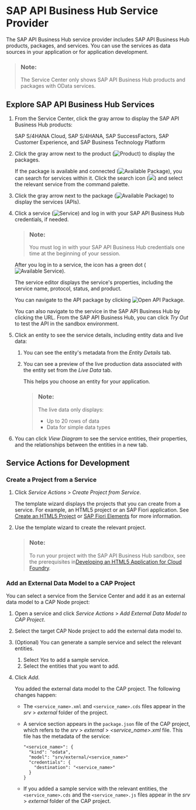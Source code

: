 <!-- loio1a2f306c9f9b4628bfa143f8e404ef0a -->

# SAP API Business Hub Service Provider

The SAP API Business Hub service provider includes SAP API Business Hub products, packages, and services. You can use the services as data sources in your application or for application development.

> ### Note:  
> The Service Center only shows SAP API Business Hub products and packages with OData services.



## Explore SAP API Business Hub Services

1.  From the Service Center, click the gray arrow to display the SAP API Business Hub products:

    SAP S/4HANA Cloud, SAP S/4HANA, SAP SuccessFactors, SAP Customer Experience, and SAP Business Technology Platform

2.  Click the gray arrow next to the product \(![Product](images/SC_API_Hub_product_icon_a999bc7.png)\) to display the packages.

    If the package is available and connected \(![Available Package](images/SC-_system_connected_icon_1c4c936.png)\), you can search for services within it. Click the search icon \(![](images/service_center_search_a1d4e5e.png)\) and select the relevant service from the command palette.

3.  Click the gray arrow next to the package \(![Available Package](images/SC-_system_connected_icon_1c4c936.png)\) to display the services \(APIs\).
4.  Click a service \(![Service](images/SC-_service_icon_fc5c112.png)\) and log in with your SAP API Business Hub credentials, if needed.

    > ### Note:  
    > You must log in with your SAP API Business Hub credentials one time at the beginning of your session.

    After you log in to a service, the icon has a green dot \(![Available Service](images/green_dot-_system_available_ac1aa72.jpg)\).

    The service editor displays the service's properties, including the service name, protocol, status, and product.

    You can navigate to the API package by clicking ![Open API Package](images/go_to_API_59e0aba.png).

    You can also navigate to the service in the SAP API Business Hub by clicking the URL. From the SAP API Business Hub, you can click *Try Out* to test the API in the sandbox environment.

5.  Click an entity to see the service details, including entity data and live data:
    1.  You can see the entity's metadata from the *Entity Details* tab.
    2.  You can see a preview of the live production data associated with the entity set from the *Live Data* tab.

        This helps you choose an entity for your application.

        > ### Note:  
        > The live data only displays:
        > 
        > -   Up to 20 rows of data
        > -   Data for simple data types


6.  You can click *View Diagram* to see the service entities, their properties, and the relationships between the entities in a new tab.



<a name="loio1a2f306c9f9b4628bfa143f8e404ef0a__section_wgt_3z3_qqb"/>

## Service Actions for Development



### Create a Project from a Service

1.  Click *Service Actions* \> *Create Project from Service*.

    The template wizard displays the projects that you can create from a service. For example, an HTML5 project or an SAP Fiori application. See [Create an HTML5 Project](https://help.sap.com/viewer/0e2ec06ee34742fd9054fabe09c12d35/Cloud/en-US/e46be902c7b54f9baaab1870ca553303.html) or [SAP Fiori Elements](https://help.sap.com/viewer/17d50220bcd848aa854c9c182d65b699/Latest/en-US/1488469a315c442fa116ab4449d4ad27.html) for more information.

2.  Use the template wizard to create the relevant project.

    > ### Note:  
    > To run your project with the SAP API Business Hub sandbox, see the prerequisites in[Developing an HTML5 Application for Cloud Foundry](https://help.sap.com/viewer/0e2ec06ee34742fd9054fabe09c12d35/Cloud/en-US/3daa8d63fccb40959cdd0f52aab2d931.html).




### Add an External Data Model to a CAP Project

You can select a service from the Service Center and add it as an external data model to a CAP Node project:

1.  Open a service and click *Service Actions* \> *Add External Data Model to CAP Project*.
2.  Select the target CAP Node project to add the external data model to.
3.  \(Optional\) You can generate a sample service and select the relevant entities.
    1.  Select *Yes* to add a sample service.
    2.  Select the entities that you want to add.

4.  Click *Add*.

    You added the external data model to the CAP project. The following changes happen:

    -   The `<service_name>.xml` and `<service_name>.cds` files appear in the *srv* \> *external* folder of the project.
    -   A service section appears in the `package.json` file of the CAP project, which refers to the *srv* \> *external* \> *<service\_name\>.xml* file. This file has the metadata of the service:

        ```
        "<service_name>": {
          "kind": "odata",
          "model": "srv/external/<service_name>"
          "credentials": {
            "destination": "<service_name>"
          }
        }
        ```

    -   If you added a sample service with the relevant entities, the `<service_name>.cds` and the `<service_name>.js` files appear in the *srv* \> *external* folder of the CAP project.


